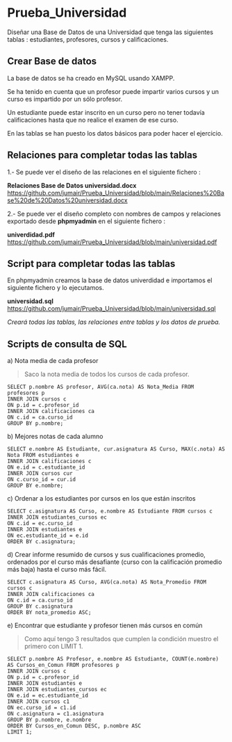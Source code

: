 # Prueba_Universidad

Diseñar una Base de Datos de una Universidad que tenga las siguientes tablas : estudiantes, profesores, cursos y calificaciones.

## Crear Base de datos
La base de datos se ha creado en MySQL usando XAMPP.

Se ha tenido en cuenta que un profesor puede impartir varios cursos y un curso es impartido por un sólo profesor.

Un estudiante puede estar inscrito en un curso pero no tener todavía calificaciones hasta que no realice el examen de ese curso.

En las tablas se han puesto los datos básicos para poder hacer el ejercicio.

## Relaciones para completar todas las tablas
1.- Se puede ver el diseño de las relaciones en el siguiente fichero :

**Relaciones Base de Datos universidad.docx** https://github.com/jumair/Prueba_Universidad/blob/main/Relaciones%20Base%20de%20Datos%20universidad.docx

2.- Se puede ver el diseño completo con nombres de campos y relaciones exportado desde **phpmyadmin** en el siguiente fichero :

**univerdidad.pdf** https://github.com/jumair/Prueba_Universidad/blob/main/universidad.pdf

## Script para completar todas las tablas

En phpmyadmin creamos la base de datos univerdidad e importamos el siguiente fichero y lo ejecutamos.

**universidad.sql**  https://github.com/jumair/Prueba_Universidad/blob/main/universidad.sql

_Creará todas las tablas, las relaciones entre tablas y los datos de prueba._

## Scripts de consulta de SQL

a) Nota media de cada profesor

> Saco la nota media de todos los cursos de cada profesor.

    SELECT p.nombre AS profesor, AVG(ca.nota) AS Nota_Media FROM profesores p
    INNER JOIN cursos c
    ON p.id = c.profesor_id
    INNER JOIN calificaciones ca
    ON c.id = ca.curso_id
    GROUP BY p.nombre;

b) Mejores notas de cada alumno

    SELECT e.nombre AS Estudiante, cur.asignatura AS Curso, MAX(c.nota) AS Nota FROM estudiantes e
    INNER JOIN calificaciones c
    ON e.id = c.estudiante_id
    INNER JOIN cursos cur
    ON c.curso_id = cur.id
    GROUP BY e.nombre;

c) Ordenar a los estudiantes por cursos en los que están inscritos

    SELECT c.asignatura AS Curso, e.nombre AS Estudiante FROM cursos c
    INNER JOIN estudiantes_cursos ec
    ON c.id = ec.curso_id
    INNER JOIN estudiantes e
    ON ec.estudiante_id = e.id
    ORDER BY c.asignatura;

d) Crear informe resumido de cursos y sus cualificaciones promedio, ordenados por el curso más desafiante (curso con la calificación promedio más baja) 
hasta el curso más fácil.

    SELECT c.asignatura AS Curso, AVG(ca.nota) AS Nota_Promedio FROM cursos c
    INNER JOIN calificaciones ca
    ON c.id = ca.curso_id
    GROUP BY c.asignatura
    ORDER BY nota_promedio ASC;

e) Encontrar que estudiante y profesor tienen más cursos en común

> Como aquí tengo 3 resultados que cumplen la condición muestro el primero con LIMIT 1.

    SELECT p.nombre AS Profesor, e.nombre AS Estudiante, COUNT(e.nombre) AS Cursos_en_Comun FROM profesores p
    INNER JOIN cursos c
    ON p.id = c.profesor_id
    INNER JOIN estudiantes e
    INNER JOIN estudiantes_cursos ec
    ON e.id = ec.estudiante_id
    INNER JOIN cursos c1
    ON ec.curso_id = c1.id
    ON c.asignatura = c1.asignatura
    GROUP BY p.nombre, e.nombre
    ORDER BY Cursos_en_Comun DESC, p.nombre ASC
    LIMIT 1;





